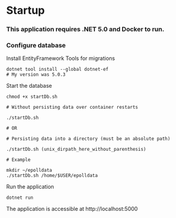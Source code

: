 # Startup

### This application requires .NET 5.0 and Docker to run.
### Configure database
Install EntityFramework Tools for migrations
```
dotnet tool install --global dotnet-ef
# My version was 5.0.3
```
Start the database
```
chmod +x startDb.sh

# Without persisting data over container restarts

./startDb.sh

# OR

# Persisting data into a directory (must be an absolute path)

./startDb.sh (unix_dirpath_here_without_parenthesis)

# Example

mkdir ~/epolldata
./startDb.sh /home/$USER/epolldata
```
Run the application
```
dotnet run
```
The application is accessible at http://localhost:5000
